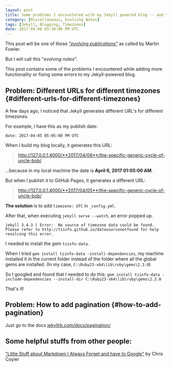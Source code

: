 ```yaml
---
layout: post
title: Some problems I encountered with my Jekyll powered blog -- and their solutions
category: [Miscellaneous, Evolving Notes]
tags: [Jekyll, Blogging, Timezones]
date: 2017-04-08 03:30:00 PM UTC
---
```


<!-- April 8, 2017 11:30:00 PM Philippine Time -->

This post will be one of those [_"evolving publications"_](https://martinfowler.com/bliki/EvolvingPublication.html) as called by Martin Fowler.

But I will call this "_evolving notes_".

This post contains some of the problems I encountered while adding more functionality or fixing some errors to my Jekyll-powered blog.

<!--more-->

## Problem: Different URLs for different timezones {#different-urls-for-different-timezones}

A few days ago, I noticed that Jekyll generates different URL's for different timezones.


For example, I have this as my publish date:

```
date: 2017-04-05 05:05:00 PM UTC
```

When I build my blog locally, it generates this URL:

> http://127.0.0.1:4000/**2017/04/06**/the-specific-generic-cycle-of-uncle-bob/

...because in my local machine the date is **April 6, 2017 01:05:00 AM**.

But when I publish it to GitHub Pages, it generates a different URL:

> http://127.0.0.1:4000/**2017/04/05**/the-specific-generic-cycle-of-uncle-bob/


**The solution** is to add `timezone: UTC` in `_config.yml`.

After that, when executing `jekyll serve --watch`, an error popped up.

```
jekyll 3.4.3 | Error:  No source of timezone data could be found.
Please refer to http://tzinfo.github.io/datasourcenotfound for help resolving this error.
```

I needed to install the gem `tzinfo-data`.

When I tried `gem install tzinfo-data -install-dependencies`, my machine installed it in the current folder instead of the folder where all the global gems are installed. (In my case, `C:\Ruby23-x64\lib\ruby\gems\2.3.0`)

So I googled and found that I needed to do this: `gem install tzinfo-data -include-dependencies --install-dir C:\Ruby23-x64\lib\ruby\gems\2.3.0`

That's it!


## Problem: How to add pagination {#how-to-add-pagination}

Just go to the docs [jekyllrb.com/docs/pagination/](https://jekyllrb.com/docs/pagination/)


## Some helpful stuffs from other people:

["Little Stuff about Markdown I Always Forget and have to Google"](
https://css-tricks.com/little-stuff-markdown-always-forget-google)  by Chris Coyier